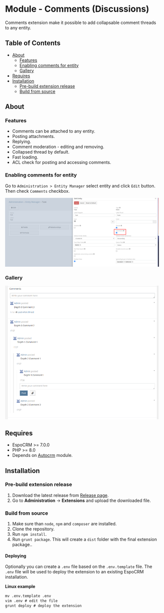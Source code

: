 # Module - Comments (Discussions)

Comments extension make it possible to add collapsable comment threads to any entity.

## Table of Contents

* [About](#about)
    * [Features](#features)
    * [Enabling comments for entity](#enabling-comments-for-entity)
    * [Gallery](#gallery)
* [Requires](#requires)
* [Installation](#installation)
    * [Pre-build extension release](#pre-build-extension-release)
    * [Build from source](#build-from-source)

## About

### Features

- Comments can be attached to any entity.
- Posting attachments.
- Replying.
- Comment moderation - editing and removing.
- Collapsed thread by default.
- Fast loading.
- ACL check for posting and accessing comments.

### Enabling comments for entity

Go to `Administration > Entity Manager` select entity and click `Edit` button.
Then check `Comments` checkbox.

![img.png](assets/enabling_comments.png)

### Gallery

![img.png](assets/gallery.png)

## Requires

- EspoCRM >= 7.0.0
- PHP >= 8.0
- Depends on [Autocrm](https://gitlab.apertia.cz/autocrm/modules/autocrm) module.

## Installation

### Pre-build extension release

1. Download the latest release from [Release page](https://github.com/mozkomor05/espocrm-comments-extension/releases/latest).
2. Go to **Administration** -> **Extensions** and upload the downloaded file.

### Build from source

1. Make sure than `node`, `npm` and `composer` are installed.
2. Clone the repository.
3. Run `npm install`.
4. Run `grunt package`. This will create a `dist` folder with the final extension package..

#### Deploying

Optionally you can create a `.env` file based on the `.env.template` file. The `.env` file will be used to deploy the
extension to an existing EspoCRM installation.

**Linux example**

```shell
mv .env.template .env
vim .env # edit the file
grunt deploy # deploy the extension
```
